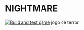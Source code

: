 # NIGHTMARE
[![Build and test game](https://github.com/Footage-Games/NIGHTMARE/actions/workflows/APK.yml/badge.svg?branch=main&event=workflow_run)](https://github.com/Footage-Games/NIGHTMARE/actions/workflows/APK.yml)
jogo de terror

